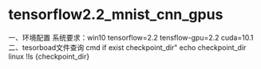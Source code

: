 # tensorflow2.2_mnist_cnn_gpus
一、环境配置
系统要求：win10
tensorflow=2.2
tensflow-gpu=2.2
cuda=10.1
二、tesorboad文件查询
cmd
if exist checkpoint_dir" echo checkpoint_dir
linux
!ls {checkpoint_dir}
